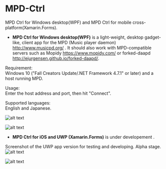 # MPD-Ctrl

MPD Ctrl for Windows desktop(WPF) and MPD Ctrl for mobile cross-platform(Xamarin.Forms).

  - **MPD Ctrl for Windows desktop(WPF)** is a light-weight, desktop gadget-like, client app for the MPD (Music player daemon) http://www.musicpd.org/ . It should also work with MPD-compatible servers such as Mopidy https://www.mopidy.com/ or forked-daapd http://ejurgensen.github.io/forked-daapd/. 

Requirement:  
Windows 10 ("Fall Creators Update/.NET Framework 4.7.1" or later) and a host running MPD.  
  
Usage:  
Enter the host address and port, then hit "Connect".   
  
Supported languages:  
English and Japanese.
  
![alt text](https://github.com/torumyax/MPD-Ctrl/blob/master/WPF/WpfMPD/files/bin/MPD-Ctrl_Screenshot1.png?raw=true)  
  
![alt text](https://github.com/torumyax/MPD-Ctrl/blob/master/WPF/WpfMPD/files/bin/MPD-Ctrl_Screenshot_setting.png?raw=true)  

  
 
   
  - **MPD Ctrl for iOS and UWP (Xamarin.Forms)** is under developement .   
  
Screenshot of the UWP app version for testing and developing. Alpha stage.
![alt text](https://github.com/torumyax/MPD-Ctrl/blob/master/Xamarin.Forms/MPDCtrl/files/screenshots/uwp-pre-screnshot.png?raw=true)  
  
![alt text](https://github.com/torumyax/MPD-Ctrl/blob/master/Xamarin.Forms/MPDCtrl/files/screenshots/iOS-pre-screnshot.png?raw=true)  

  
  
